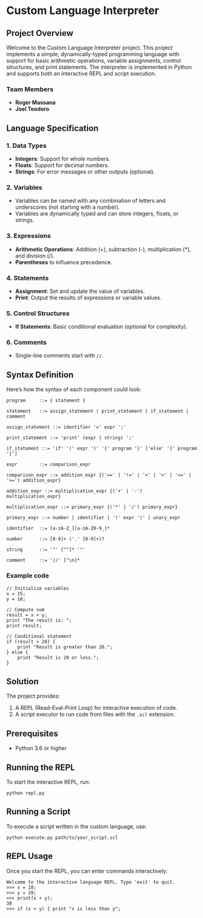 # Custom Language Interpreter

## Project Overview

Welcome to the Custom Language Interpreter project. This project implements a simple, dynamically-typed programming language with support for basic arithmetic operations, variable assignments, control structures, and print statements. The interpreter is implemented in Python and supports both an interactive REPL and script execution.

### Team Members
- **Roger Massana**
- **Joel Teodoro**

## Language Specification

### 1. **Data Types**
- **Integers**: Support for whole numbers.
- **Floats**: Support for decimal numbers.
- **Strings**: For error messages or other outputs (optional).

### 2. **Variables**
- Variables can be named with any combination of letters and underscores (not starting with a number).
- Variables are dynamically typed and can store integers, floats, or strings.

### 3. **Expressions**
- **Arithmetic Operations**: Addition (+), subtraction (-), multiplication (*), and division (/).
- **Parentheses** to influence precedence.

### 4. **Statements**
- **Assignment**: Set and update the value of variables.
- **Print**: Output the results of expressions or variable values.

### 5. **Control Structures**
- **If Statements**: Basic conditional evaluation (optional for complexity).

### 6. **Comments**
- Single-line comments start with `//`.

## Syntax Definition

Here’s how the syntax of each component could look:

```ebnf
program     ::= { statement }

statement   ::= assign_statement | print_statement | if_statement | comment

assign_statement ::= identifier '=' expr ';'

print_statement ::= 'print' (expr | string) ';'

if_statement ::= 'if' '(' expr ')' '{' program '}' ['else' '{' program '}']

expr        ::= comparison_expr

comparison_expr ::= addition_expr {('==' | '!=' | '<' | '>' | '<=' | '>=') addition_expr}

addition_expr ::= multiplication_expr {('+' | '-') multiplication_expr}

multiplication_expr ::= primary_expr {('*' | '/') primary_expr}

primary_expr ::= number | identifier | '(' expr ')' | unary_expr

identifier  ::= [a-zA-Z_][a-zA-Z0-9_]*

number      ::= [0-9]+ ('.' [0-9]+)?

string      ::= '"' [^"]* '"'

comment     ::= '//' [^\n]*
```


### Example code
```
// Initialize variables
x = 15;
y = 10;

// Compute sum
result = x + y;
print "The result is: ";
print result;

// Conditional statement
if (result > 20) {
    print "Result is greater than 20.";
} else {
    print "Result is 20 or less.";
}
```

## Solution

The project provides:
1. A REPL (Read-Eval-Print Loop) for interactive execution of code.
2. A script executor to run code from files with the `.scl` extension.

## Prerequisites

- Python 3.6 or higher

## Running the REPL
To start the interactive REPL, run:
```
python repl.py
```

## Running a Script
To execute a script written in the custom language, use:

```
python execute.py path/to/your_script.scl
```

## REPL Usage
Once you start the REPL, you can enter commands interactively:


```
Welcome to the interactive language REPL. Type 'exit' to quit.
>>> x = 10;
>>> y = 20;
>>> print(x + y);
30
>>> if (x < y) { print "x is less than y";
```